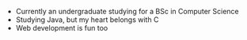 - Currently an undergraduate studying for a BSc in Computer Science
- Studying Java, but my heart belongs with C
- Web development is fun too

<!---
JosephStraw/JosephStraw is a ✨ special ✨ repository because its `README.md` (this file) appears on your GitHub profile.
You can click the Preview link to take a look at your changes.
--->
